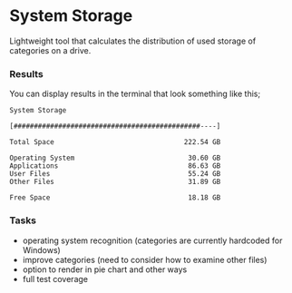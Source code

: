 System Storage
==============

Lightweight tool that calculates the distribution of used storage of categories on a drive.

### Results

You can display results in the terminal that look something like this;

```
System Storage

[##############################################----]

Total Space                                222.54 GB

Operating System                            30.60 GB
Applications                                86.63 GB
User Files                                  55.24 GB
Other Files                                 31.89 GB

Free Space                                  18.18 GB
```

### Tasks

 - operating system recognition (categories are currently hardcoded for Windows)
 - improve categories (need to consider how to examine other files)
 - option to render in pie chart and other ways
 - full test coverage
